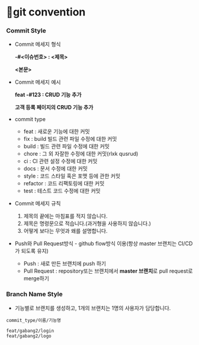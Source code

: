 # 🫧git convention

### Commit Style

- Commit 메세지 형식

  **<type> -#<이슈번호> : <제목>**

  **<본문>**


- Commit 메세지 예시

  **feat -#123 : CRUD 기능 추가**

  **고객 등록 페이지의 CRUD 기능 추가**

- commit type
    - feat : 새로운 기능에 대한 커밋
    - fix : build 빌드 관련 파일 수정에 대한 커밋
    - build : 빌드 관련 파일 수정에 대한 커밋
    - chore : 그 외 자잘한 수정에 대한 커밋(rlxk qusrud)
    - ci : CI 관련 설정 수정에 대한 커밋
    - docs : 문서 수정에 대한 커밋
    - style : 코드 스타일 혹은 포맷 등에 관한 커밋
    - refactor : 코드 리팩토링에 대한 커밋
    - test : 테스트 코드 수정에 대한 커밋
- Commit 메세지 규칙
    1. 제목의 끝에는 마침표를 적지 않습니다.
    2. 제목은 명령문으로 적습니다.(과거형을 사용하지 않습니다.)
    3. 어떻게 보다는 무엇과 왜를 설명합니다.
- Push와 Pull Request방식 - github flow방식 이용(항상 master 브랜치는 CI/CD가 되도록 유지)
    - Push : 새로 만든 브랜치에 push 하기
    - Pull Request : repository또는 브랜치에서 **master 브랜치**로 pull request로 merge하기

### Branch Name Style

- 기능별로 브랜치를 생성하고, 1개의 브랜치는 1명의 사용자가 담당합니다.

```
commit_type/이름/기능명

feat/gabang2/login
feat/gabang2/logo
```
